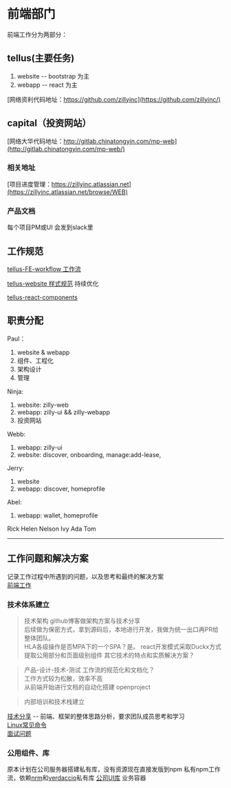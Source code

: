 # 前端部门
前端工作分为两部分：  
## tellus(主要任务)
1. website -- bootstrap 为主
2. webapp -- react 为主

[网络资利代码地址：https://github.com/zillyinc](https://github.com/zillyinc/)  

## capital（投资网站）
[网络大华代码地址：http://gitlab.chinatongyin.com/mp-web](http://gitlab.chinatongyin.com/mp-web/)   

### 相关地址
[项目进度管理：https://zillyinc.atlassian.net](https://zillyinc.atlassian.net/browse/WEB)

### 产品文档
每个项目PM或UI 会发到slack里

## 工作规范
[tellus-FE-workflow 工作流](md/workflow.md)  

[tellus-website 样式规范](md/web-standard.md)     持续优化  

[tellus-react-components](md/react-components.md)   

## 职责分配
Paul：  
1. website & webapp
2. 组件、工程化
3. 架构设计
4. 管理

Ninja:  
1. website: zilly-web
2. webapp: zilly-ui && zilly-webapp
3. 投资网站

Webb: 
1. webapp: zilly-ui
2. website: discover, onboarding, manage:add-lease, 

Jerry:
1. website
2. webapp: discover, homeprofile

Abel:
1. webapp: wallet, homeprofile

Rick
Helen
Nelson
Ivy
Ada
Tom

------------------

## 工作问题和解决方案
记录工作过程中所遇到的问题，以及思考和最终的解决方案  
[前端工作](md/work.md)   

### 技术体系建立
> 技术架构
github博客做架构方案与技术分享  
后续做为保密方式，拿到源码后，本地进行开发，我做为统一出口再PR给整体团队。  
HLA各级操作是否MPA下的一个SPA？是。
react开发模式采取Duckx方式  
提取公用部分和页面级别组件
其它技术的特点和实质解决方案？

> 产品-设计-技术-测试
工作流的规范化和文档化？  
工作方式较为松散，效率不高  
从前端开始进行文档的自动化搭建
openproject  

> 内部培训和技术栈建立

[技术分享](md/README.md) -- 前端、框架的整体思路分析，要求团队成员思考和学习  
[Linux常见命令](md/linux-command.md)  
[面试问题](md/interview.md)

### 公用组件、库
原本计划在公司服务器搭建私有库，没有资源现在直接发版到npm
私有npm工作流，依赖[nrm](md/nrm.md)和[verdaccio](md/sinopia.md)私有库
[公司UI库](http://47.104.181.211/)
业务容器

### 
